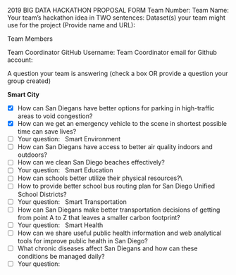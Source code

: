 
2019 BIG DATA HACKATHON PROPOSAL FORM
Team Number: 
Team Name: 
Your team’s hackathon idea in TWO sentences:
Dataset(s) your team might use for the project (Provide name and URL):

Team Members


Team Coordinator GitHub Username: 
Team Coordinator email for Github account:


A question your team is answering (check a box OR provide a question your group created)

**Smart City**
- [x] How can San Diegans have better options for parking in high-traffic areas to void congestion? 
- [x] How can we get an emergency vehicle to the scene in shortest possible time can save lives?
- [ ] Your question: 
 
Smart Environment
- [ ] How can San Diegans have access to better air quality indoors and outdoors?
- [ ] How can we clean San Diego beaches effectively?
- [ ] Your question: 
 
Smart Education
- [ ] How can schools better utilize their physical resources?\
- [ ] How to provide better school bus routing plan for San Diego Unified School Districts?
- [ ] Your question: 
 
Smart Transportation
- [ ] How can San Diegans make better transportation decisions of getting from point A to Z that leaves a smaller carbon footprint?
- [ ] Your question: 
 
Smart Health
- [ ] How can we share useful public health information and web analytical tools for improve public health in San Diego?
- [ ] What chronic diseases affect San Diegans and how can these conditions be managed daily?
- [ ] Your question: 
